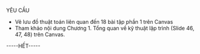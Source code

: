 YÊU CẦU
- Vẽ lưu đồ thuật toán liên quan đến 18 bài tập phần 1 trên Canvas
- Tham khảo nội dung Chương 1. Tổng quan về kỹ thuật lập trình (Slide 46, 47, 48) trên Canvas.


-----HẾT-----
